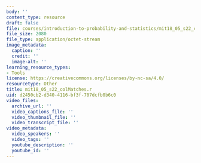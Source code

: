 ```yaml
---
body: ''
content_type: resource
draft: false
file: courses/introduction-to-probability-and-statistics/mit18_05_s22_colmatches.r
file_size: 2080
file_type: application/octet-stream
image_metadata:
  caption: ''
  credit: ''
  image-alt: ''
learning_resource_types:
- Tools
license: https://creativecommons.org/licenses/by-nc-sa/4.0/
resourcetype: Other
title: mit18_05_s22_colMatches.r
uid: d2450cb2-d340-4116-bf3f-707dcfb0b6c0
video_files:
  archive_url: ''
  video_captions_file: ''
  video_thumbnail_file: ''
  video_transcript_file: ''
video_metadata:
  video_speakers: ''
  video_tags: ''
  youtube_description: ''
  youtube_id: ''
---
```

